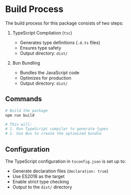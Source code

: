# Build Process

The build process for this package consists of two steps:

1. TypeScript Compilation (`tsc`)

   - Generates type definitions (`.d.ts` files)
   - Ensures type safety
   - Output directory: `dist/`

2. Bun Bundling
   - Bundles the JavaScript code
   - Optimizes for production
   - Output directory: `dist/`

## Commands

```bash
# Build the package
npm run build

# This will:
# 1. Run TypeScript compiler to generate types
# 2. Use Bun to create the optimized bundle
```

## Configuration

The TypeScript configuration in `tsconfig.json` is set up to:

- Generate declaration files (`declaration: true`)
- Use ES2018 as the target
- Enable strict type checking
- Output to the `dist/` directory
